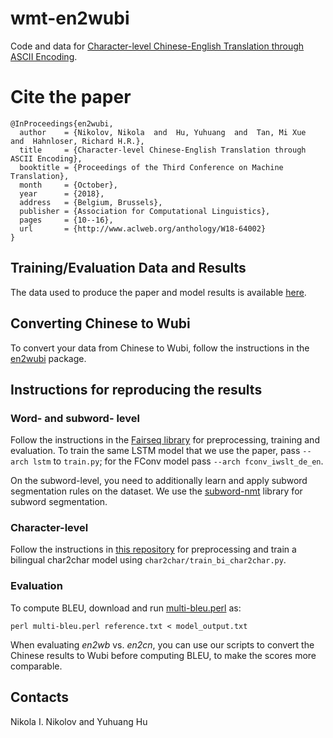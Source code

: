 # wmt-en2wubi
Code and data for [Character-level Chinese-English Translation through ASCII Encoding](https://arxiv.org/abs/1805.03330). 

# Cite the paper

```
@InProceedings{en2wubi,
  author    = {Nikolov, Nikola  and  Hu, Yuhuang  and  Tan, Mi Xue  and  Hahnloser, Richard H.R.},
  title     = {Character-level Chinese-English Translation through ASCII Encoding},
  booktitle = {Proceedings of the Third Conference on Machine Translation},
  month     = {October},
  year      = {2018},
  address   = {Belgium, Brussels},
  publisher = {Association for Computational Linguistics},
  pages     = {10--16},
  url       = {http://www.aclweb.org/anthology/W18-64002}
}
```

## Training/Evaluation Data and Results

The data used to produce the paper and model results is available [here](https://drive.google.com/open?id=12BJ2oKPxO7PBUW6qjJFhQ6447ghwmU9H).

## Converting Chinese to Wubi 

To convert your data from Chinese to Wubi, follow the instructions in the [en2wubi](./en2wubi) package.

## Instructions for reproducing the results

### Word- and subword- level 

Follow the instructions in the [Fairseq library](https://github.com/pytorch/fairseq) for preprocessing, training and evaluation. To train the same LSTM model that we use the paper, pass `--arch lstm` to `train.py`; for the FConv model pass `--arch fconv_iwslt_de_en`. 

On the subword-level, you need to additionally learn and apply subword segmentation rules on the dataset. We use the [subword-nmt](https://github.com/rsennrich/subword-nmt) library for subword segmentation. 

### Character-level 

Follow the instructions in [this repository](https://github.com/nyu-dl/dl4mt-c2c) for preprocessing and train a bilingual char2char model using `char2char/train_bi_char2char.py`. 

### Evaluation 

To compute BLEU, download and run [multi-bleu.perl](https://github.com/moses-smt/mosesdecoder/blob/master/scripts/generic/multi-bleu.perl) as: 

```
perl multi-bleu.perl reference.txt < model_output.txt
```

When evaluating *en2wb* vs. *en2cn*, you can use our scripts to convert the Chinese results to Wubi before computing BLEU, to make the scores more comparable.  

## Contacts

Nikola I. Nikolov and Yuhuang Hu

